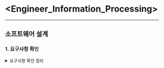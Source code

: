 # <Engineer_Information_Processing>
- - -
## 소프트웨어 설계
### 1. 요구사항 확인
<details markdown= "1">
<summary> 요구사항 확인 정리</summary>

## 1. 소프트웨어 생명 주기

> ### 소프트웨어 생명 주기(Life Cycle)

- 소프트웨어 개발 방법론의 바탕이 되어 소프트웨어를 개발하기 위해 정의하고 운용 유지보수 등의 과정을 각 단계별로 나눈 것

- 스프트웨어 개발 단계와 각 단계별 주요 활동 및 활동의 결과를 산출물로 표현

- 소프트웨어 생명 주기를 표현하는 형태를 소프트웨어 생명 주기 모형, 소프트웨어 프로세스 모형, 소프트웨어 공학 패러다임이라고 함

- 특정 모형을 선택하여 사용하거나 개별적인 모형을 사용할 수 있음

<br/>

> ### 폭포수 모형

- 폭포수가 거슬러 올라갈 수 없듯이 이전 단계를 확실히 마무리하고 다음 단계로 진행하는 개발 방법론

- 소프트웨어 공학에서 가장 오래되고 폭넓게 사용된 생명 주기 모형

- 한 단계가 끝나야 다음 단계로 넘어갈 수 있는 선형 순차적 모형

- 매뉴얼을 작성해야 함

- 단계를 끝내고 다음 단계로 가기 위해서는 결과물이 명확히 나와야함

<br/>

> ### 프로토타입 모형

- 요구사항을 정확히 파악하기 위해 실제 개발될 소프트웨어에 대한 시제품을 만들어 최종 결과물을 예측하는 모형

- 폭포수 모델의 단점을 보완하기 위해 만들어진 모형

- 사용자와 시스템 사이 인터페이스에 중점을 두어 개발

<br/>

> ### 나선형 모형

- 폭포수 모형과 프로토타입 모형의 장점에 위험 분석 기능을 추가한 모형

- 나선을 따라 돌듯이 여러 번의 개발 과정을 거쳐 점진적으로 완벽한 최종 소프트웨어를 개발

- 소프트웨어를 개발하면서 발생할 수 있는 위험을 관리하고 최소화하는 것이 목적

- 누락되거나 추가된 요구사항을 첨가할 수 있음

- 정밀하고 유지보수 과정이 필요 없음

<br/>

> ### 애자일 모형

- 고객의 요구사항 변화에 유연하게 대응할 수 있도록 일정한 주기를 반복하면서 진행하는 모형

- 좋은 것을 빠르고 낭비 없게 만들기 위해 고객과의 소통에 초점을 맞춘 모든 방법론을 통칭

- 스프린트 또는 이터레이션이라고 불리는 짧은 개발 주기를 반복

- 반복되는 주기마다 결과물에 해단 평가와 요구 수용

- 요구사항에 우선순위를 부여하여 개발 진행

- 애자일 모형을 기반으로 하는 모형에는 스크럼, XP, 칸반, Lean, 크리스탈, ASD, FDD, DSDM 등이 있음

<br/>

## 2. 스크럼 기법

> ### 스크럼의 개요

- 팀이 중심이 되어 개발의 효율성을 높임

- 팀원 스스로가 팀을 구성하고 개발 작업에 대한 모든 것을 스스로 해결할 수 있어야 함

<br/>

> ### 스크럼의 구성 요소

+ 제품 책임자

    * 개발될 제품에 대한 이해도가 높고 요구사항을 책임지고 의사 결정할 사람

    * 개발 의뢰자나 사용자가 담당

    * 이해관계자들의 의견을 종합하여 제품에 대한 요구사항을 작성

    * 백로그를 작성

    * 팀원들은 백로그에 스토리는 추가할 수 있지만 우선순위를 지정하는 것은 제품 책임자임

    * 테스트를 수행하면서 주기적으로 요구사항의 우선순위 갱신

+ 스크럼 마스터

    * 팀이 잘 수행할 수 있도록 객관적인 시각에서 조언을 해주는 가이드 역할

    * 일일 스크럼 회의를 주관하여 진행 사항을 점검하고 개발과정에서 발생된 장애 요소를 공론화하여 처리

+ 개발팀

    * 개발자 외에도 디자이너, 테스터 등 제품 개발을 위해 참여하는 모든 사람

    * 보통 최대 인원은 7~8명이 적당

 

+ 스크럼 개발 프로세스


출처 : https://www.edureka.co/blog/agile-scrum-tutorial/
- 제품 백로그(Product Backlog)

    * 개발에 필요한 요구사항을 우선순위에 따라 나열한 목록

    * 새롭게 도출되는 요구사항으로 인해 지속적 업데이트

    * 작성된 사용자 스토리를 기반으로 릴리즈 계획을 수립

+ 스프린트 계획 회의(Sprint Planning Meeting)

    * 이번 스프린트에서 수행할 작업을 대상으로 단기 일정 수립

    * 처리할 요구사항을 개발자들이 나눠서 작업할 수 있도록 태스크라는 작업 단위로 나눠 개발자 별로 수행할 작업 목록인 스프린트 백로그(Sprint Backlog) 작성

+ 스프린트(Sprint)

    * 실제 개발 작업을 진행하는 과정

    * 스프린트 백로그에 작성된 태스크를 대상으로 작업 시간이나 양을 추정한 후 개발 담당자에게 할당

    * 태스크를 할당할 때는 개발자가 원하는 태스트를 직접 선별하여 담당할 수 있도록 하는 것이 좋음

    * 할당된 태스크는 할 일, 진행 중, 완료의 상태를 가짐

+ 일일 스크럼 회의(Daliy Scrum Meeting)

    * 모든 팀원이 매일 약속된 시간에 짧은 시간동안 진행 상황을 점검

    * 스크럼 마스터는 발견된 장애 요소를 해결할 수 있도록 도와줌

    * 남은 작업 시간은 소멸 차트에 표시

+ 스프린트 검토 회의(Spring Review)

    * 부분 또는 완성 제품이 요구사항에 잘 부합되는지 사용자가 포함된 참석자 앞에서 테스트 수행

+ 스프린트 회고(Sprint Retrospective)

    * 스프린트가 끝나고 정해놓은 규칙을 잘 준수했는지, 개선할 점은 없는지 등을 점검하고 수행

<br/> 

## 3. XP(eXtreme Programming) 기법   

> ### XP의 개요

- 수시로 발생하는 고객의 요구사항에 유연하게 대응하기 위해 고객의 참여와 개발 과정의 반복을 극대화하여 개발 생산성을 향상시키는 기법

- 짧고 반복적인 개발주기, 단순한 설계, 고객의 적극적인 참여를 통해 빠르게 개발하는 것이 목적

- 릴리즈의 기간을 짧게 반복하면서 요구사항 반영에 대한 가시성을 높임

- XP의 5가지 핵심 가치 : 의사소통, 단순성, 용기, 존중, 피드백

<br/>

> ### XP 개발 프로세스


+ 사용자 스토리

    * 고객의 요구사항을 간단한 시나리오로 표현

+ 릴리즈 계획 수립

    * 몇 개의 스토리가 적용되어 부분적으로 기능이 완료된 제품을 제공하는 것에 대한 계획 수립

+ 스파이크

    * 요구사항의 신뢰성을 높이고 기술 문제에 대한 위험을 감소시키기 위해 별도로 만드는 프로그램

+ 이터레이션

    * 하나의 릴리즈를 더 세분화하여 한 단위

+ 승인 검사

    * 하나의 이터레이션 안에서 계획된 릴리즈 단위의 부분 완료 제품이 구현되면 수행하는 테스트

    * 사용자 스토리 작성 시 함께 기재한 테스트 사항에 대해 고객이 직접 수행

+ 소규모 릴리즈

    * 고객의 반응을 기능별로 확인하고 고객의 요구사항에 유연하게 대응

    * 진행된 이터레이션이 모두 완료되면 고객에 의한 최종 테스트 수행 후 최종 결과물을 고객에게 전달

<br/> 

> ### XP의 주요 실천 방법

- Pair Programming : 다른 사람과 함께 프로그래밍 수행

- Test-Driven Development : 실제 코드 작성 전 테스트 케이스를 먼저 작성하여 무엇을 해야할지 파악

- Whole Team : 개발에 참여하는 모든 구성원은 각기 역할이 있어 책임을 다해야 함

- Continuous Intergration : 모듈 단위로 나눠 개발한 코드는 하나의 작업이 마무리되면 지속적으로 통합

- Design Improvement / Refactoring : 프로그램 기능의 변경 없이 시스템을 재구성

- Small Release : 릴리즈 기간을 짧게 하여 고객의 요구 변화에 신속하게 대응

<br/> 

## 4. 현행 시스템 파악

> ### 현행 시스템 파악 절차


+ 1단계

    * 시스템 구성 파악 : 조직의 업무를 담당하는 기간 업무와 이를 지원하는 업무로 구분하여 나타낸 구성을 파악

    * 시스템 기능 파악 : 현재 제공하는 기능들을 주요, 하부, 세부 기능으로 구분하여 계층형으로 표시

    * 시스템 인터페이스 파악 : 주고받는 데이터의 종류, 형식, 프로토콜, 연계 유형, 주기 등을 명시

+ 2단계

    * 아키텍쳐 구성 파악 : 어떠한 기술 요소들이 사용되는지 최상위 수준에서 계층별로 표현한 구성 파악

    * 소프트웨어 구성 파악 : 업무 처리를 위해 설치되어 있는 소프트웨어의 제품명, 용도, 라이선스 적용 방식 등을 명시

+ 3단계

    * 하드웨어 구성 파악 : 단위 업무 시스템들이 운용되는 서버의 주요 사양과 수량 및 이중화 적용 여부 명시

    * 네트워크 구성 파악 : 서버의 위치, 서버 간의 네트워크 연결 방식을 네트워크 구성도로 작성


</details>

